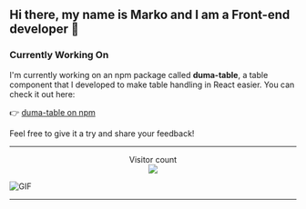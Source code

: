 ## Hi there, my name is Marko and I am a Front-end developer 👋

### Currently Working On

I'm currently working on an npm package called **duma-table**, a table component that I developed to make table handling in React easier. You can check it out here:

👉 [duma-table on npm](https://www.npmjs.com/package/duma-table)

Feel free to give it a try and share your feedback!

---

<p align="center"> 
  Visitor count<br>
  <img src="https://profile-counter.glitch.me/dumaaas/count.svg" />
</p>


![GIF](https://media4.giphy.com/media/bGgsc5mWoryfgKBx1u/giphy.gif?cid=ecf05e476qva8ml5jdbw08rv19p8roxc5xoosasvnh5zf297&rid=giphy.gif&ct=g)

---
